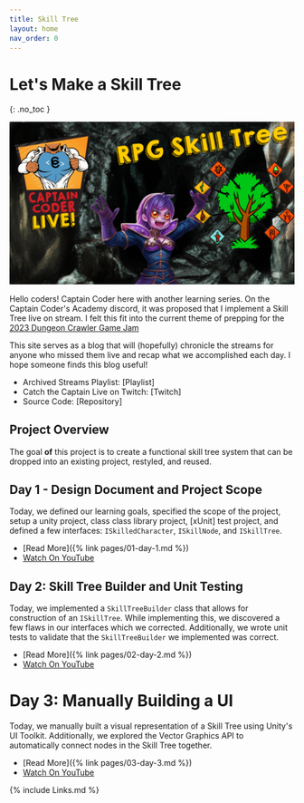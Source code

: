 ```yaml
---
title: Skill Tree
layout: home
nav_order: 0
---
```


# Let's Make a Skill Tree
{: .no_toc }

![Skill Tree](imgs/Skill%20Tree.png)

Hello coders! Captain Coder here with another learning series. On the Captain
Coder's Academy discord, it was proposed that I implement a Skill Tree live on
stream. I felt this fit into the current theme of prepping for the [2023
Dungeon Crawler Game Jam](https://itch.io/jam/dcjam2023) 

This site serves as a blog that will (hopefully) chronicle the streams for
anyone who missed them live and recap what we accomplished each day. I
hope someone finds this blog useful!

* Archived Streams Playlist: [Playlist]
* Catch the Captain Live on Twitch: [Twitch]
* Source Code: [Repository]

## Project Overview

The goal **of** this project is to create a functional skill tree system
that can be dropped into an existing project, restyled, and reused.

## Day 1 - Design Document and Project Scope

Today, we defined our learning goals, specified the scope of the project, setup
a unity project, class class library project, [xUnit] test project, and defined
a few interfaces: `ISkilledCharacter`, `ISkillNode`, and `ISkillTree`.

* [Read More]({% link pages/01-day-1.md %})
* [Watch On YouTube](https://youtube.com/live/am5e_8QieYM?feature=share)

## Day 2: Skill Tree Builder and Unit Testing

Today, we implemented a `SkillTreeBuilder` class that allows for construction of
an `ISkillTree`. While implementing this, we discovered a few flaws in our
interfaces which we corrected. Additionally, we wrote unit tests to validate
that the `SkillTreeBuilder` we implemented was correct.

* [Read More]({% link pages/02-day-2.md %})
* [Watch On YouTube](https://youtube.com/live/33_g4hJukIo)

# Day 3: Manually Building a UI

Today, we manually built a visual representation of a Skill Tree 
using Unity's UI Toolkit. Additionally, we explored the Vector Graphics
API to automatically connect nodes in the Skill Tree together.

* [Read More]({% link pages/03-day-3.md %})
* [Watch On YouTube](https://youtube.com/live/ow5piavuQaI)

{% include Links.md %}